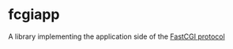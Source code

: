 # fcgiapp

A library implementing the application side of the [FastCGI protocol](https://www.mit.edu/~yandros/doc/specs/fcgi-spec.html)

